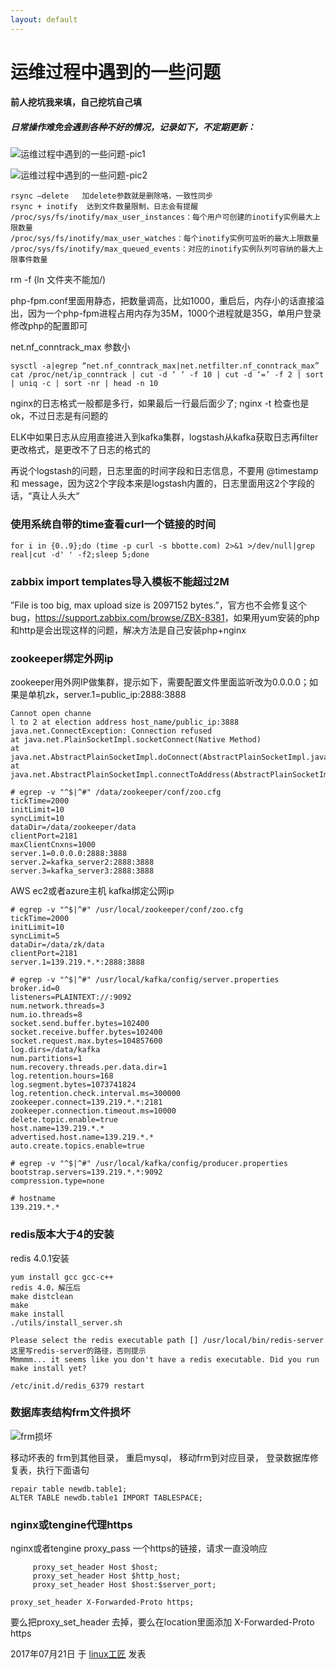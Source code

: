 ```yaml
---
layout: default
---
```


# 运维过程中遇到的一些问题

#### 前人挖坑我来填，自己挖坑自己填

##### 日常操作难免会遇到各种不好的情况，记录如下，不定期更新：

![运维过程中遇到的一些问题-pic1](../images/2017/07/kaifashuaiguo2.jpg)

 

![运维过程中遇到的一些问题-pic2](../images/2017/07/kaifashuaiguo.jpg)

```
rsync –delete   加delete参数就是删除咯，一致性同步
rsync + inotify  达到文件数量限制，日志会有提醒
/proc/sys/fs/inotify/max_user_instances：每个用户可创建的inotify实例最大上限数量
/proc/sys/fs/inotify/max_user_watches：每个inotify实例可监听的最大上限数量
/proc/sys/fs/inotify/max_queued_events：对应的inotify实例队列可容纳的最大上限事件数量
```


rm -f  (ln 文件夹不能加/)


php-fpm.conf里面用静态，把数量调高，比如1000，重启后，内存小的话直接溢出，因为一个php-fpm进程占用内存为35M，1000个进程就是35G，单用户登录修改php的配置即可

 

net.nf_conntrack_max 参数小

```
sysctl -a|egrep “net.nf_conntrack_max|net.netfilter.nf_conntrack_max”
cat /proc/net/ip_conntrack | cut -d ‘ ‘ -f 10 | cut -d ‘=’ -f 2 | sort | uniq -c | sort -nr | head -n 10
```



nginx的日志格式一般都是多行，如果最后一行最后面少了;    nginx -t 检查也是ok，不过日志是有问题的

 

ELK中如果日志从应用直接进入到kafka集群，logstash从kafka获取日志再filter更改格式，是更改不了日志的格式的

再说个logstash的问题，日志里面的时间字段和日志信息，不要用 @timestamp 和 message，因为这2个字段本来是logstash内置的，日志里面用这2个字段的话，“真让人头大“

 

### 使用系统自带的time查看curl一个链接的时间

```
for i in {0..9};do (time -p curl -s bbotte.com) 2>&1 >/dev/null|grep real|cut -d' ' -f2;sleep 5;done
```

### zabbix import templates导入模板不能超过2M

”File is too big, max upload size is 2097152 bytes.”，官方也不会修复这个bug，<https://support.zabbix.com/browse/ZBX-8381>，如果用yum安装的php和http是会出现这样的问题，解决方法是自己安装php+nginx

 

### zookeeper绑定外网ip

zookeeper用外网IP做集群，提示如下，需要配置文件里面监听改为0.0.0.0；如果是单机zk，server.1=public_ip:2888:3888

```
Cannot open channe
l to 2 at election address host_name/public_ip:3888
java.net.ConnectException: Connection refused
at java.net.PlainSocketImpl.socketConnect(Native Method)
at java.net.AbstractPlainSocketImpl.doConnect(AbstractPlainSocketImpl.java:350)
at java.net.AbstractPlainSocketImpl.connectToAddress(AbstractPlainSocketImpl.java:206)
 
# egrep -v "^$|^#" /data/zookeeper/conf/zoo.cfg
tickTime=2000
initLimit=10
syncLimit=10
dataDir=/data/zookeeper/data
clientPort=2181
maxClientCnxns=1000
server.1=0.0.0.0:2888:3888
server.2=kafka_server2:2888:3888
server.3=kafka_server3:2888:3888
```

AWS ec2或者azure主机 kafka绑定公网ip

```
# egrep -v "^$|^#" /usr/local/zookeeper/conf/zoo.cfg 
tickTime=2000
initLimit=10
syncLimit=5
dataDir=/data/zk/data
clientPort=2181
server.1=139.219.*.*:2888:3888
 
# egrep -v "^$|^#" /usr/local/kafka/config/server.properties
broker.id=0
listeners=PLAINTEXT://:9092
num.network.threads=3
num.io.threads=8
socket.send.buffer.bytes=102400
socket.receive.buffer.bytes=102400
socket.request.max.bytes=104857600
log.dirs=/data/kafka
num.partitions=1
num.recovery.threads.per.data.dir=1
log.retention.hours=168
log.segment.bytes=1073741824
log.retention.check.interval.ms=300000
zookeeper.connect=139.219.*.*:2181
zookeeper.connection.timeout.ms=10000
delete.topic.enable=true
host.name=139.219.*.*
advertised.host.name=139.219.*.*
auto.create.topics.enable=true
 
# egrep -v "^$|^#" /usr/local/kafka/config/producer.properties
bootstrap.servers=139.219.*.*:9092
compression.type=none
 
# hostname
139.219.*.*
```



### redis版本大于4的安装

redis 4.0.1安装

```
yum install gcc gcc-c++
redis 4.0，解压后
make distclean
make
make install
./utils/install_server.sh

Please select the redis executable path [] /usr/local/bin/redis-server
这里写redis-server的路径，否则提示
Mmmmm... it seems like you don't have a redis executable. Did you run make install yet?

/etc/init.d/redis_6379 restart
```



### 数据库表结构frm文件损坏

![frm损坏](../images/2019/10/20191211175030.png)

移动坏表的 frm到其他目录，
重启mysql，
移动frm到对应目录，
登录数据库修复表，执行下面语句

```
repair table newdb.table1;
ALTER TABLE newdb.table1 IMPORT TABLESPACE;
```

### nginx或tengine代理https

nginx或者tengine proxy_pass 一个https的链接，请求一直没响应

```
     proxy_set_header Host $host;
     proxy_set_header Host $http_host;
     proxy_set_header Host $host:$server_port;
```

```
proxy_set_header X-Forwarded-Proto https;
```

要么把proxy_set_header 去掉，要么在location里面添加 X-Forwarded-Proto https


2017年07月21日 于 [linux工匠](https://bbotte.github.io/) 发表

